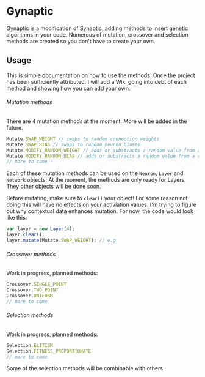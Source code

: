Gynaptic
========
Gynaptic is a modification of [Synaptic](https://github.com/cazala/synaptic), adding methods to insert genetic algorithms in your code. Numerous of mutation, crossover and selection methods are created so you don't have to create your own. 

## Usage
This is simple documentation on how to use the methods. Once the project has been sufficiently attributed, I will add a Wiki going into debt of each method and showing how you can add your own.

###### Mutation methods
There are 4 mutation methods at the moment. More will be added in the future.
```javascript
Mutate.SWAP_WEIGHT // swaps to random connection weights
Mutate.SWAP_BIAS // swaps to random neuron biases
Mutate.MODIFY_RANDOM_WEIGHT // adds or substracts a random value from a random connection weight
Mutate.MODIFY_RANDOM_BIAS // adds or substracts a random value from a random neuron bias
// more to come
```
Each of these mutation methods can be used on the `Neuron`, `Layer` and `Network` objects. At the moment, the methods are only ready for Layers. They other objects will be done soon.

Before mutating, make sure to `clear()` your object! For some reason not doing this will have no effects on your activiation values. I'm trying to figure out why contextual data enhances mutation. For now, the code would look like this:
```javascript
var layer = new Layer(4);
layer.clear();
layer.mutate(Mutate.SWAP_WEIGHT); // e.g.
```

###### Crossover methods
Work in progress, planned methods:
```javascript
Crossover.SINGLE_POINT
Crossover.TWO_POINT
Crossover.UNIFORM
// more to come
```

###### Selection methods
Work in progress, planned methods:
```javascript
Selection.ELITISM
Selection.FITNESS_PROPORTIONATE
// more to come
```
Some of the selection methods will be combinable with others.
